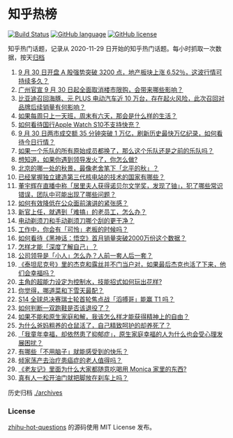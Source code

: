 # 知乎热榜
[![Build Status](https://github.com/ToWeLong/zhihu-hot-questions/workflows/CI/badge.svg)](https://github.com/ToWeLong/zhihu-hot-questions/actions)
[![GitHub language](https://img.shields.io/badge/language-golang-orange.svg)](https://golang.org/)
[![GitHub license](https://img.shields.io/github/license/ToWeLong/zhihu-hot-questions)](https://github.com/ToWeLong/zhihu-hot-questions/blob/main/LICENSE)

知乎热门话题，记录从 2020-11-29 日开始的知乎热门话题。每小时抓取一次数据，按天[归档](./archives)

<!-- BEGIN -->

1. [9 月 30 日开盘 A 股强势突破 3200 点，地产板块上涨 6.52％，这波行情可持续多久？](https://www.zhihu.com/question/694545740)
1. [广州官宣 9 月 30 日起全面取消楼市限购，会带来哪些影响？](https://www.zhihu.com/question/690486044)
1. [比亚迪召回海豚、元 PLUS 电动汽车近 10 万台，存在起火风险，此次召回对品牌后续销量有何影响？](https://www.zhihu.com/question/685064177)
1. [如果每周只上一天班，周末有六天，那会是什么样的生活？](https://www.zhihu.com/question/670097535)
1. [如何看待国行Apple Watch S10不支持快充？](https://www.zhihu.com/question/666780824)
1. [9 月 30 日两市成交额 35 分钟突破 1 万亿，刷新历史最快万亿纪录，如何看待今日行情？](https://www.zhihu.com/question/694696726)
1. [如果一个乐队的所有原始成员都换了，那么这个乐队还是之前的乐队吗？](https://www.zhihu.com/question/328599869)
1. [想知道，如果你遇到领导发火了，你怎么做?](https://www.zhihu.com/question/690096103)
1. [北京的哪一处的秋景，最像老舍笔下「北平的秋」？](https://www.zhihu.com/question/667500858)
1. [已经掌握独立建造第三代核电站的技术的国家有哪些？](https://www.zhihu.com/question/19700567)
1. [董宇辉在直播中称「居里夫人获得诺贝尔文学奖，发现了铀」，犯了哪些常识错误，团队中可能出现了哪些问题？](https://www.zhihu.com/question/688638731)
1. [如何有效降低在公众面前演讲的紧张感？](https://www.zhihu.com/question/689799828)
1. [新官上任，就遇到「难搞」的老员工，怎么办？](https://www.zhihu.com/question/667862654)
1. [电动剃须刀和手动剃须刀哪个刮的更干净？](https://www.zhihu.com/question/395008599)
1. [工作中，你会有「可怜」老板的时候吗？](https://www.zhihu.com/question/668235478)
1. [‌如何看待《黑神话：悟空》首月销量突破2000万份这个数据？](https://www.zhihu.com/question/668282490)
1. [怎样才能「深度了解自己」？](https://www.zhihu.com/question/668089223)
1. [公司领导是「小人」怎么办？人前一套人后一套？](https://www.zhihu.com/question/668117264)
1. [《泰坦尼克号》里的杰克和露丝并不门当户对，如果最后杰克也活了下来，他们会幸福吗？](https://www.zhihu.com/question/281328873)
1. [主角的超能力设定为控制水，技能招式如何玩出花样?](https://www.zhihu.com/question/387480003)
1. [你觉得，哪道菜和下雪天最配？](https://www.zhihu.com/question/569392195)
1. [S14 全球总决赛瑞士轮首轮焦点战「滔搏哥」能赢 T1 吗？](https://www.zhihu.com/question/694123706)
1. [如何判断一双跑鞋是否该退役了？](https://www.zhihu.com/question/668031406)
1. [如果不能和原生家庭和解，我该怎么样才能获得精神上的自由？](https://www.zhihu.com/question/666918249)
1. [为什么爸妈粗养的仓鼠活了，自己精致呵护的却养死了？](https://www.zhihu.com/question/474080762)
1. [「我童年幸福，却依然患了抑郁症」，原生家庭幸福的人为什么也会受心理发展困扰？](https://www.zhihu.com/question/671404243)
1. [有哪些「不用脑子」就能感受到的快乐？](https://www.zhihu.com/question/666918665)
1. [倾家荡产去治疗患癌症的老人值得吗？](https://www.zhihu.com/question/266071807)
1. [《老友记》里面为什么大家都随意吃喝用 Monica 家里的东西?](https://www.zhihu.com/question/373679537)
1. [真有人一松开油门就把脚放在刹车上吗？](https://www.zhihu.com/question/664339031)

<!-- END -->

历史归档 [./archives](./archives)


### License
[zhihu-hot-questions](https://github.com/towelong/zhihu-hot-questions) 的源码使用 MIT License 发布。